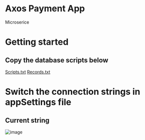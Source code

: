 # Axos Payment App
Microserice

# Getting started
## Copy the database scripts below

[Scripts.txt](https://github.com/Carlos94-wq/Payments/files/10529277/Scripts.txt)
[Records.txt](https://github.com/Carlos94-wq/Payments/files/10529278/Records.txt)

									
# Switch the connection strings in appSettings file
## Current string
 ![image](https://user-images.githubusercontent.com/52724854/215151809-1a39cae3-6737-4089-bad2-af1e1436b9ab.png)

                  
                  
                  
											    
